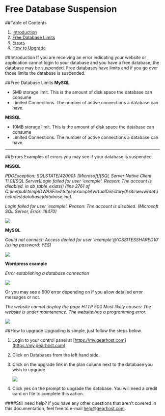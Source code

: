 Free Database Suspension
==================

##Table of Contents
1. [Introduction](#introduction)
2. [Free Database Limits](#Free)
3. [Errors](#Errors)
4. [How to Upgrade](#How)

##Introduction
If you are receiving an error indicating your website or application cannot login to your database and you have a free database, the database may be suspended. Free databases have limits and if you go over those limits the database is suspended. 


##Free Database Limits
**MySQL**

- 5MB storage limit. This is the amount of disk space the database can consume
- Limited Connections. The number of active connections a database can have.

**MSSQL**

- 10MB storage limit. This is the amount of disk space the database can consume
- Limited Connections. The number of active connections a database can have.

***
##Errors
Examples of errors you may see if your database is suspended. 

**MSSQL**

*PDOException: SQLSTATE[42000]: [Microsoft][SQL Server Native Client 11.0][SQL Server]Login failed for user 'example'. Reason: The account is disabled. in db_table_exists() (line 2761 of C:\inetpub\temp\DWASFiles\Sites\example\VirtualDirectory0\site\wwwroot\includes\database\database.inc).*

*Login failed for user 'example'. Reason: The account is disabled. (Microsoft SQL Server, Error: 18470)*

![](http://i.imgur.com/SyLlw0z.png)

**MySQL**

*Could not connect: Access denied for user 'example'@'CSSITESSHARED10' (using password: YES)*

![](http://i.imgur.com/Wc6ei0c.png)

**Wordpress example**

*Error establishing a database connection*

![](http://i.imgur.com/vaOF5Hb.png)

Or you may see a 500 error depending on if you allow detailed error messages or not. 

*The website cannot display the page
HTTP 500 
Most likely causes:
The website is under maintenance.
The website has a programming error.*

![](http://i.imgur.com/Yyi0xEg.png)

##How to upgrade
Upgrading is simple, just follow the steps below. 

1. Login to your control panel at [https://my.gearhost.com](https://my.gearhost.com).
2. Click on Databases from the left hand side. 
3. Click on the upgrade link in the plan column next to the database you wish to upgrade. 

    ![](http://i.imgur.com/vFjPbvC.png)

4. Click yes on the prompt to upgrade the database. You will need a credit card on file to complete this action. 


####Still need help?
If you have any other questions that aren't covered in this documentation, feel free to e-mail <help@gearhost.com>.